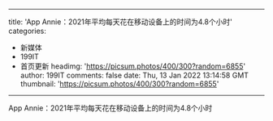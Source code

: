 
---
title: 'App Annie：2021年平均每天花在移动设备上的时间为4.8个小时'
categories: 
 - 新媒体
 - 199IT
 - 首页更新
headimg: 'https://picsum.photos/400/300?random=6855'
author: 199IT
comments: false
date: Thu, 13 Jan 2022 13:14:58 GMT
thumbnail: 'https://picsum.photos/400/300?random=6855'
---

<div>   
App Annie：2021年平均每天花在移动设备上的时间为4.8个小时  
</div>
            